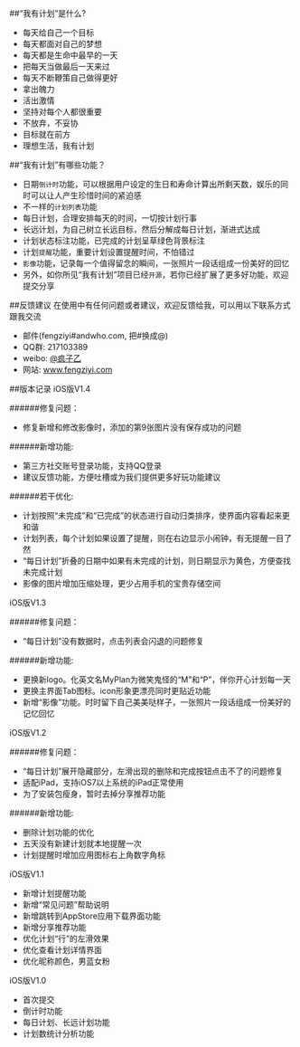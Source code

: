 ##“我有计划”是什么?

* 每天给自己一个目标
* 每天都面对自己的梦想
* 每天都是生命中最早的一天
* 把每天当做最后一天来过
* 每天不断鞭策自己做得更好
* 拿出魄力
* 活出激情
* 坚持对每个人都很重要
* 不放弃，不妥协
* 目标就在前方
* 理想生活，我有计划

##“我有计划”有哪些功能？

* 日期`倒计时`功能，可以根据用户设定的生日和寿命计算出所剩天数，娱乐的同时可以让人产生珍惜时间的紧迫感
* 不一样的`计划列表`功能
*  每日计划，合理安排每天的时间，一切按计划行事
*  长远计划，为自己树立长远目标，然后分解成每日计划，渐进式达成
* 计划状态标注功能，已完成的计划呈草绿色背景标注
* 计划`提醒`功能，重要计划设置提醒时间，不怕错过
* `影像`功能，记录每一个值得留念的瞬间，一张照片一段话组成一份美好的回忆
* 另外，如你所见“我有计划”项目已经`开源`，若你已经扩展了更多好功能，欢迎提交分享

##反馈建议
在使用中有任何问题或者建议，欢迎反馈给我，可以用以下联系方式跟我交流

* 邮件(fengziyi#andwho.com, 把#换成@)
* QQ群: 217103389
* weibo: [@疯子乙](http://weibo.com/zealfung)
* 网站: www.fengziyi.com

##版本记录
iOS版V1.4

######修复问题：
* 修复新增和修改影像时，添加的第9张图片没有保存成功的问题

######新增功能:
* 第三方社交账号登录功能，支持QQ登录
* 建议反馈功能，方便吐槽或为我们提供更多好玩功能建议

######若干优化:
* 计划按照“未完成”和“已完成”的状态进行自动归类排序，使界面内容看起来更和谐
* 计划列表，每个计划如果设置了提醒，则在右边显示小闹钟，有无提醒一目了然
* “每日计划”折叠的日期中如果有未完成的计划，则日期显示为黄色，方便查找未完成计划
* 影像的图片增加压缩处理，更少占用手机的宝贵存储空间

iOS版V1.3

######修复问题：
* “每日计划”没有数据时，点击列表会闪退的问题修复

######新增功能:
* 更换新logo。化英文名MyPlan为微笑鬼怪的“M”和“P”，伴你开心计划每一天
* 更换主界面Tab图标。icon形象更漂亮同时更贴近功能
* 新增“影像”功能。时时留下自己美美哒样子，一张照片一段话组成一份美好的记忆回忆

iOS版V1.2

######修复问题：
* “每日计划”展开隐藏部分，左滑出现的删除和完成按钮点击不了的问题修复
* 适配iPad，支持iOS7以上系统的iPad正常使用
* 为了安装包瘦身，暂时去掉分享推荐功能

######新增功能:
* 删除计划功能的优化
* 五天没有新建计划就本地提醒一次
* 计划提醒时增加应用图标右上角数字角标

iOS版V1.1

* 新增计划提醒功能
* 新增“常见问题”帮助说明
* 新增跳转到AppStore应用下载界面功能
* 新增分享推荐功能
* 优化计划“行”的左滑效果
* 优化查看计划详情界面
* 优化昵称颜色，男蓝女粉

iOS版V1.0

* 首次提交
* 倒计时功能
* 每日计划、长远计划功能
* 计划数统计分析功能
